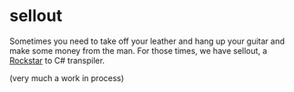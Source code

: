 # sellout
Sometimes you need to take off your leather and hang up your guitar and make some money from the man.
For those times, we have sellout, a [Rockstar](https://github.com/dylanbeattie/rockstar) to C# transpiler.

(very much a work in process)
